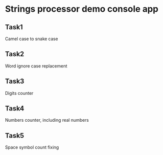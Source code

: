 # Strings processor demo console app

## Task1
Camel case to snake case

## Task2
Word ignore case replacement

## Task3
Digits counter

## Task4
Numbers counter, including real numbers

## Task5
Space symbol count fixing